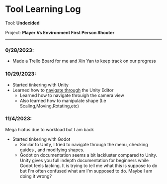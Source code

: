 # Tool Learning Log

Tool: **Undecided**

Project: **Player Vs Environment First Person Shooter**

---

### 0/28/2023:
* Made a Trello Board for me and Xin Yan to keep track on our progress

### 10/29/2023:
* Started tinkering with Unity
* Learned how to [navigate through](https://learn.unity.com/tutorial/explore-the-unity-editor-1#) the Unity Editor
    * Learned how to navigate throuigh the camera view
    * Also learned how to manipulate shape (I.e Scaling,Moving,Rotating,etc)

### 11/4/2023:

Mega hiatus due to workload but I am back
* Started tinkering with Godot
    * Similar to Unity, I tried to navigate through the menu, checking guides , and modifying shapes.
    * Godot on documentation seems a bit lackluster compared to Unity. Unity gives you full indepth documentation for beginners while Godot feels lacking. It is trying to tell me what this is suppose to do but I'm often confused what am I'm supposed to do. Maybe I am doing it wrong?
    
<!--
* Links you used today (websites, videos, etc)
* Things you tried, progress you made, etc
* Challenges, a-ha moments, etc
* Questions you still have
* What you're going to try next
-->
